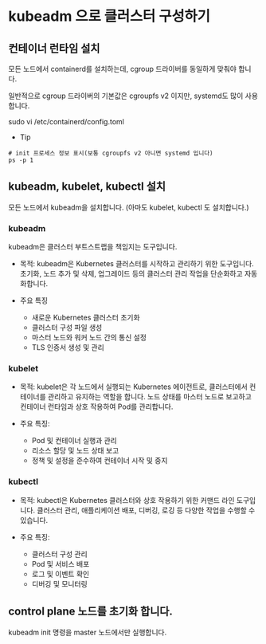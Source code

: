 # kubeadm 으로 클러스터 구성하기

## 컨테이너 런타임 설치

모든 노드에서 containerd를 설치하는데, cgroup 드라이버를 동일하게 맞춰야 합니다.

일반적으로 cgroup 드라이버의 기본값은 cgroupfs v2 이지만, systemd도 많이 사용합니다.

sudo vi /etc/containerd/config.toml


* Tip
```
# init 프로세스 정보 표시(보통 cgroupfs v2 아니면 systemd 입니다)
ps -p 1
```

## kubeadm, kubelet, kubectl 설치

모든 노드에서 kubeadm을 설치합니다. (아마도 kubelet, kubectl 도 설치합니다.)

### kubeadm

kubeadm은 클러스터 부트스트랩을 책임지는 도구입니다.


- 목적: kubeadm은 Kubernetes 클러스터를 시작하고 관리하기 위한 도구입니다. 초기화, 노드 추가 및 삭제, 업그레이드 등의 클러스터 관리 작업을 단순화하고 자동화합니다.

- 주요 특징
  - 새로운 Kubernetes 클러스터 초기화
  - 클러스터 구성 파일 생성
  - 마스터 노드와 워커 노드 간의 통신 설정
  - TLS 인증서 생성 및 관리

### kubelet

- 목적: kubelet은 각 노드에서 실행되는 Kubernetes 에이전트로, 클러스터에서 컨테이너를 관리하고 유지하는 역할을 합니다. 노드 상태를 마스터 노드로 보고하고 컨테이너 런타임과 상호 작용하여 Pod를 관리합니다.

- 주요 특징:
  - Pod 및 컨테이너 실행과 관리
  - 리소스 할당 및 노드 상태 보고
  - 정책 및 설정을 준수하여 컨테이너 시작 및 중지

### kubectl

- 목적: kubectl은 Kubernetes 클러스터와 상호 작용하기 위한 커맨드 라인 도구입니다. 클러스터 관리, 애플리케이션 배포, 디버깅, 로깅 등 다양한 작업을 수행할 수 있습니다.

- 주요 특징:
  - 클러스터 구성 관리
  - Pod 및 서비스 배포
  - 로그 및 이벤트 확인
  - 디버깅 및 모니터링

## control plane 노드를 초기화 합니다.

kubeadm init 명령을 master 노드에서만 실행합니다.

